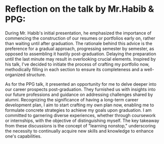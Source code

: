 <h1 align="left"> Reflection on the talk by Mr.Habib & PPG: </h1>
<p>During Mr. Habib's initial presentation, he emphasized the importance of commencing the construction of our resumes or portfolios early on, rather than waiting until after graduation. The rationale behind this advice is the preference for a gradual approach, progressing semester by semester, as opposed to assembling it hastily post-graduation. Delaying the preparation until the last minute may result in overlooking crucial elements. Inspired by his talk, I've decided to initiate the process of crafting my portfolio now, methodically filling in each section to ensure its completeness and a well-organized structure.

As for the PPG talk, it presented an opportunity for me to delve deeper into our career prospects post-graduation. They furnished us with insights into our future professions and guidance on addressing challenges shared by alumni. Recognizing the significance of having a long-term career development plan, I aim to start crafting my own plan now, enabling me to formulate concrete strategies to achieve my goals upon graduation. I am committed to garnering diverse experiences, whether through coursework or internships, with the objective of distinguishing myself. The key takeaway from these discussions is the concept of "learning nonstop," underscoring the necessity to continually acquire new skills and knowledge to enhance one's capabilities.</p>
